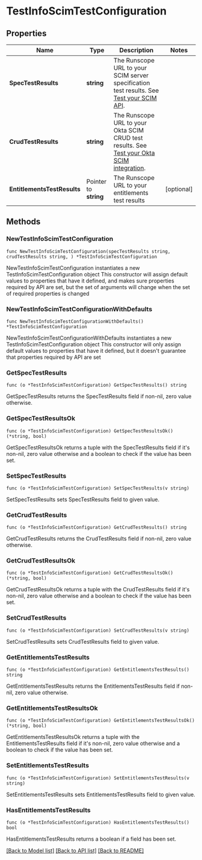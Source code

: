 # TestInfoScimTestConfiguration

## Properties

Name | Type | Description | Notes
------------ | ------------- | ------------- | -------------
**SpecTestResults** | **string** | The Runscope URL to your SCIM server specification test results. See [Test your SCIM API](https://developer.okta.com/docs/guides/build-provisioning-integration/test-scim-api/). | 
**CrudTestResults** | **string** | The Runscope URL to your Okta SCIM CRUD test results. See [Test your Okta SCIM integration](https://developer.okta.com/docs/guides/scim-provisioning-integration-test/main/). | 
**EntitlementsTestResults** | Pointer to **string** | The Runscope URL to your entitlements test results | [optional] 

## Methods

### NewTestInfoScimTestConfiguration

`func NewTestInfoScimTestConfiguration(specTestResults string, crudTestResults string, ) *TestInfoScimTestConfiguration`

NewTestInfoScimTestConfiguration instantiates a new TestInfoScimTestConfiguration object
This constructor will assign default values to properties that have it defined,
and makes sure properties required by API are set, but the set of arguments
will change when the set of required properties is changed

### NewTestInfoScimTestConfigurationWithDefaults

`func NewTestInfoScimTestConfigurationWithDefaults() *TestInfoScimTestConfiguration`

NewTestInfoScimTestConfigurationWithDefaults instantiates a new TestInfoScimTestConfiguration object
This constructor will only assign default values to properties that have it defined,
but it doesn't guarantee that properties required by API are set

### GetSpecTestResults

`func (o *TestInfoScimTestConfiguration) GetSpecTestResults() string`

GetSpecTestResults returns the SpecTestResults field if non-nil, zero value otherwise.

### GetSpecTestResultsOk

`func (o *TestInfoScimTestConfiguration) GetSpecTestResultsOk() (*string, bool)`

GetSpecTestResultsOk returns a tuple with the SpecTestResults field if it's non-nil, zero value otherwise
and a boolean to check if the value has been set.

### SetSpecTestResults

`func (o *TestInfoScimTestConfiguration) SetSpecTestResults(v string)`

SetSpecTestResults sets SpecTestResults field to given value.


### GetCrudTestResults

`func (o *TestInfoScimTestConfiguration) GetCrudTestResults() string`

GetCrudTestResults returns the CrudTestResults field if non-nil, zero value otherwise.

### GetCrudTestResultsOk

`func (o *TestInfoScimTestConfiguration) GetCrudTestResultsOk() (*string, bool)`

GetCrudTestResultsOk returns a tuple with the CrudTestResults field if it's non-nil, zero value otherwise
and a boolean to check if the value has been set.

### SetCrudTestResults

`func (o *TestInfoScimTestConfiguration) SetCrudTestResults(v string)`

SetCrudTestResults sets CrudTestResults field to given value.


### GetEntitlementsTestResults

`func (o *TestInfoScimTestConfiguration) GetEntitlementsTestResults() string`

GetEntitlementsTestResults returns the EntitlementsTestResults field if non-nil, zero value otherwise.

### GetEntitlementsTestResultsOk

`func (o *TestInfoScimTestConfiguration) GetEntitlementsTestResultsOk() (*string, bool)`

GetEntitlementsTestResultsOk returns a tuple with the EntitlementsTestResults field if it's non-nil, zero value otherwise
and a boolean to check if the value has been set.

### SetEntitlementsTestResults

`func (o *TestInfoScimTestConfiguration) SetEntitlementsTestResults(v string)`

SetEntitlementsTestResults sets EntitlementsTestResults field to given value.

### HasEntitlementsTestResults

`func (o *TestInfoScimTestConfiguration) HasEntitlementsTestResults() bool`

HasEntitlementsTestResults returns a boolean if a field has been set.


[[Back to Model list]](../README.md#documentation-for-models) [[Back to API list]](../README.md#documentation-for-api-endpoints) [[Back to README]](../README.md)


